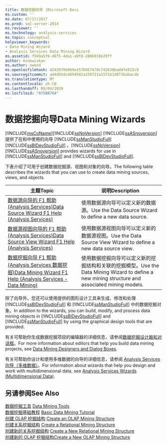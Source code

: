 ```yaml
---
title: 数据挖掘向导 |Microsoft Docs
ms.custom: ''
ms.date: 07/17/2017
ms.prod: sql-server-2014
ms.reviewer: ''
ms.technology: analysis-services
ms.topic: conceptual
helpviewer_keywords:
- Data Mining Wizard
- Analysis Services Data Mining Wizard
ms.assetid: f949a5f0-d8f5-4da1-a9f8-200b918e29ff
author: minewiskan
ms.author: owend
ms.openlocfilehash: d242070e069e157b957470c742630bad4fe815c9
ms.sourcegitcommit: ad4d92dce894592a259721a1571b1d8736abacdb
ms.translationtype: MT
ms.contentlocale: zh-CN
ms.lasthandoff: 08/04/2020
ms.locfileid: "87588764"
---
```

# <a name="data-mining-wizards"></a><span data-ttu-id="82be2-102">数据挖掘向导</span><span class="sxs-lookup"><span data-stu-id="82be2-102">Data Mining Wizards</span></span>
  [!INCLUDE[msCoName](../includes/msconame-md.md)]<span data-ttu-id="82be2-103">[!INCLUDE[ssNoVersion](../includes/ssnoversion-md.md)] [!INCLUDE[ssASnoversion](../includes/ssasnoversion-md.md)] 提供了在和中使用的向导 [!INCLUDE[ssManStudioFull](../includes/ssmanstudiofull-md.md)] [!INCLUDE[ssBIDevStudioFull](../includes/ssbidevstudiofull-md.md)] 。</span><span class="sxs-lookup"><span data-stu-id="82be2-103">[!INCLUDE[ssNoVersion](../includes/ssnoversion-md.md)] [!INCLUDE[ssASnoversion](../includes/ssasnoversion-md.md)] provides wizards for use in [!INCLUDE[ssManStudioFull](../includes/ssmanstudiofull-md.md)] and [!INCLUDE[ssBIDevStudioFull](../includes/ssbidevstudiofull-md.md)].</span></span>  
  
 <span data-ttu-id="82be2-104">下表介绍了可用于创建数据挖掘源、视图和对象的向导。</span><span class="sxs-lookup"><span data-stu-id="82be2-104">The following table describes the wizards that you can use to create data mining sources, views, and objects.</span></span>  
  
|<span data-ttu-id="82be2-105">主题</span><span class="sxs-lookup"><span data-stu-id="82be2-105">Topic</span></span>|<span data-ttu-id="82be2-106">说明</span><span class="sxs-lookup"><span data-stu-id="82be2-106">Description</span></span>|  
|-----------|-----------------|  
|[<span data-ttu-id="82be2-107">数据源向导的 F1 帮助 &#40;Analysis Services&#41;</span><span class="sxs-lookup"><span data-stu-id="82be2-107">Data Source Wizard F1 Help &#40;Analysis Services&#41;</span></span>](data-source-wizard-f1-help-analysis-services.md)|<span data-ttu-id="82be2-108">使用数据源向导可以定义新的数据源。</span><span class="sxs-lookup"><span data-stu-id="82be2-108">Use the Data Source Wizard to define a new data source.</span></span>|  
|[<span data-ttu-id="82be2-109">数据源视图向导的 F1 帮助 &#40;Analysis Services&#41;</span><span class="sxs-lookup"><span data-stu-id="82be2-109">Data Source View Wizard F1 Help &#40;Analysis Services&#41;</span></span>](data-source-view-wizard-f1-help-analysis-services.md)|<span data-ttu-id="82be2-110">使用数据源视图向导可以定义新的数据源视图。</span><span class="sxs-lookup"><span data-stu-id="82be2-110">Use the Data Source View Wizard to define a new data source view.</span></span>|  
|[<span data-ttu-id="82be2-111">数据挖掘向导 F1 帮助 &#40;Analysis Services 数据挖掘&#41;</span><span class="sxs-lookup"><span data-stu-id="82be2-111">Data Mining Wizard F1 Help &#40;Analysis Services - Data Mining&#41;</span></span>](data-mining-wizard-f1-help-analysis-services-data-mining.md)|<span data-ttu-id="82be2-112">使用数据挖掘向导可以定义新的挖掘结构和关联的挖掘模型。</span><span class="sxs-lookup"><span data-stu-id="82be2-112">Use the Data Mining Wizard to define a new mining structure and associated mining models.</span></span>|  
  
 <span data-ttu-id="82be2-113">除了向导外，您还可以使用提供的图形设计工具来生成、修改和处理 [!INCLUDE[ssBIDevStudioFull](../includes/ssbidevstudiofull-md.md)] 和 [!INCLUDE[ssManStudioFull](../includes/ssmanstudiofull-md.md)] 中的数据挖掘对象。</span><span class="sxs-lookup"><span data-stu-id="82be2-113">In addition to the wizards, you can build, modify, and process data mining objects in [!INCLUDE[ssBIDevStudioFull](../includes/ssbidevstudiofull-md.md)] and [!INCLUDE[ssManStudioFull](../includes/ssmanstudiofull-md.md)] by using the graphical design tools that are provided.</span></span>  
  
 <span data-ttu-id="82be2-114">有关可帮助你生成数据挖掘项目的编辑器的详细信息，请参阅[数据挖掘设计器和对话框](data-mining-designers-and-dialog-boxes.md)。</span><span class="sxs-lookup"><span data-stu-id="82be2-114">For more information about editors that help you build data mining projects, see [Data Mining Designers and Dialog Boxes](data-mining-designers-and-dialog-boxes.md).</span></span>  
  
 <span data-ttu-id="82be2-115">有关可帮助你设计和使用多维数据的向导的详细信息，请参阅 [Analysis Services 向导（多维数据）](analysis-services-wizards-multidimensional-data.md)。</span><span class="sxs-lookup"><span data-stu-id="82be2-115">For information about wizards that help you design and work with multidimensional data, see [Analysis Services Wizards &#40;Multidimensional Data&#41;](analysis-services-wizards-multidimensional-data.md).</span></span>  
  
## <a name="see-also"></a><span data-ttu-id="82be2-116">另请参阅</span><span class="sxs-lookup"><span data-stu-id="82be2-116">See Also</span></span>  
 <span data-ttu-id="82be2-117">[数据挖掘工具](data-mining/data-mining-tools.md) </span><span class="sxs-lookup"><span data-stu-id="82be2-117">[Data Mining Tools](data-mining/data-mining-tools.md) </span></span>  
 <span data-ttu-id="82be2-118">[数据挖掘基础教程](../../2014/tutorials/basic-data-mining-tutorial.md) </span><span class="sxs-lookup"><span data-stu-id="82be2-118">[Basic Data Mining Tutorial](../../2014/tutorials/basic-data-mining-tutorial.md) </span></span>  
 <span data-ttu-id="82be2-119">[创建 OLAP 挖掘结构](data-mining/create-an-olap-mining-structure.md) </span><span class="sxs-lookup"><span data-stu-id="82be2-119">[Create an OLAP Mining Structure](data-mining/create-an-olap-mining-structure.md) </span></span>  
 <span data-ttu-id="82be2-120">[创建关系挖掘结构](data-mining/create-a-relational-mining-structure.md) </span><span class="sxs-lookup"><span data-stu-id="82be2-120">[Create a Relational Mining Structure](data-mining/create-a-relational-mining-structure.md) </span></span>  
 <span data-ttu-id="82be2-121">[创建新的关系挖掘结构](data-mining/create-a-new-relational-mining-structure.md) </span><span class="sxs-lookup"><span data-stu-id="82be2-121">[Create a New Relational Mining Structure](data-mining/create-a-new-relational-mining-structure.md) </span></span>  
 [<span data-ttu-id="82be2-122">创建新的 OLAP 挖掘结构</span><span class="sxs-lookup"><span data-stu-id="82be2-122">Create a New OLAP Mining Structure</span></span>](data-mining/create-a-new-olap-mining-structure.md)  
  
  
